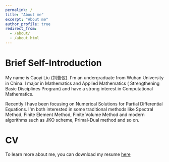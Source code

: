 ```yaml
---
permalink: /
title: "About me"
excerpt: "About me"
author_profile: true
redirect_from: 
  - /about/
  - /about.html
---
```

Brief Self-Introduction
=====
My name is Caoyi Liu (刘曹仪). I'm an undergraduate from Wuhan University in China. I major in Mathematics and Applied Mathematics ( Strengthening Basic Disciplines Program) and have a strong interest in Computational Mathematics.

Recently I have been focusing on Numerical Solutions for Partial Differential Equations. I'm both interested in some traditional methods like Spectral Method, Finite Element Method, Finite Volume Method and modern algorithms such as JKO scheme, Primal-Dual method and so on.

CV
=====
To learn more about me, you can download my resume [here](cyliu-maths.github.io/files/CV.pdf)
